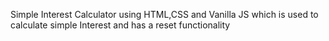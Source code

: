 Simple Interest Calculator using HTML,CSS and Vanilla JS which is used to calculate simple Interest and has a reset functionality
